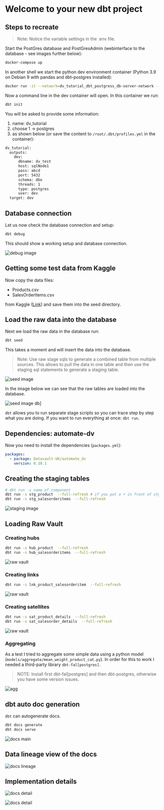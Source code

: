 # Welcome to your new dbt project

## Steps to recreate

>Note: Notice the variable settings in the .env file.

Start the PostGres database and PostGresAdmin (webinterface to the database - see images further below):

```bash
docker-compose up 
```

In another shell we start the python dev environment container (Python 3.9 on Debian 9 with pandas and dbt-postgres installed):

```bash
docker run -it --network=dv_tutorial_dbt_postgress_db-server-network --mount src="$(pwd)",target=/app,type=bind dv_tutorial_dbt_postgress-dbt bash
```

Now a command line in the dev container will open. In this container we run:

```bash
dbt init
```

You will be asked to provide some information:

1. name: dv_tutorial
2. choose 1 -> postgres
3. as shown below (or save the content to `/root/.dbt/profiles.yml` in the container):

```bash
dv_tutorial:
  outputs:
    dev:
      dbname: dv_test
      host: sqlNode1
      pass: abcd
      port: 5432
      schema: dbo
      threads: 1
      type: postgres
      user: dev
  target: dev
```

## Database connection

Let us now check the database connection and setup:

```bash
dbt debug
```

This should show a working setup and database connection.

![debug image](docs/images/debug.png)

## Getting some test data from Kaggle

Now copy the data files:

- Products.csv
- SalesOrderItems.csv

from Kaggle ([Link](https://www.kaggle.com/datasets/yasinnaal/bikes-sales-sample-data/))
and save them into the seed directory.

## Load the raw data into the database

Next we load the raw data in the database run:

```bash
dbt seed
```

This takes a moment and will insert the data into the database.

>Note: Use raw stage sqls to generate a combined table from multiple sources. This allows to pull the
> data in one table and then use the staging sql statements to generate a staging table.

![seed image](docs/images/seed.png)

In the image below we can see that the raw tables are loaded into the database.

![seed image db](docs/images/raw_table.png)]

`dbt` allows you to run separate stage scripts so you can trace step by step what you are doing. If you want to run everything at once: `dbt run`.

## Dependencies: automate-dv

Now you need to install the dependencies (`packages.yml`):

```yaml
packages:
  - package: Datavault-UK/automate_dv
    version: 0.10.1
```


## Creating the staging tables

```bash
# dbt run -s name_of_component
dbt run -s stg_product  --full-refresh # if you put a + in front of stg_product it also runs raw sql if you have that
dbt run -s stg_salesorderitems  --full-refresh 
```

![staging image](docs/images/staged_table.png)

## Loading Raw Vault

### Creating hubs

```bash
dbt run -s hub_product  --full-refresh 
dbt run -s hub_salesorderitems  --full-refresh 
```

![raw vault](docs/images/hub_1.png)

### Creating links

```bash
dbt run -s lnk_product_salesorderitem  --full-refresh 
```

![raw vault](docs/images/lnk.png)

### Creating satellites

```bash
dbt run -s sat_product_details  --full-refresh 
dbt run -s sat_salesorder_details  --full-refresh 
```

![raw vault](docs/images/sat.png)

### Aggregating

As a test I tried to aggregate some simple data using a python model (`models/aggregate/mean_weight_product_cat.py`). In order for this to work I needed a third-party library `dbt-fal[postgres]`.

>NOTE: Install first dbt-fal[postgres] and then dbt-postgres, otherwise you have some version issues.

![agg](docs/images/python_model_agg.png)

## dbt auto doc generation

`dbt` can autogenerate docs.

```bash
dbt docs generate
dbt docs serve 
```

![docs main](docs/images/docs_main.png)

## Data lineage view of the docs

![docs lineage](docs/images/docs_lineage.png)

## Implementation details 

![docs detail](docs/images/doc_detail.png)

![docs detail](docs/images/doc_detail_compiled.png)
